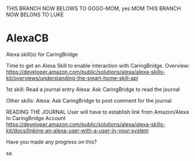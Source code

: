 THIS BRANCH NOW BELOWS TO GOGO-MOM, yes MOM
THIS BRANCH NOW BELONS TO LUKE

# AlexaCB
Alexa skill(s) for CaringBridge

Time to get an Alexa Skill to enable interaction with CaringBridge.
Overview: https://developer.amazon.com/public/solutions/alexa/alexa-skills-kit/overviews/understanding-the-smart-home-skill-api

1st skill:  Read a journal entry
Alexa: Ask CaringBridge to read the journal

Other skills:
Alexa: Ask CaringBridge to post comment for the journal


READING THE JOURNAL
  User will have to establish link from Amazon/Alexa to CaringBridge Account
  https://developer.amazon.com/public/solutions/alexa/alexa-skills-kit/docs/linking-an-alexa-user-with-a-user-in-your-system


 Have you made any progress on this?
  
sa
